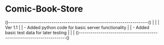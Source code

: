 # Comic-Book-Store


()-----------------------------------------------------------------------()
|                                                                         |
| Ver 1.1                                                                 |
|       - Added python code for basic server functionality                |
|       - Added basic test data for later testing                         |
|                                                                         |
()-----------------------------------------------------------------------()
